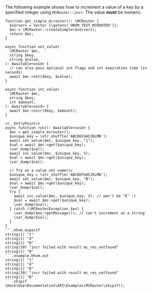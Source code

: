 The following example shows how to increment a value of a key by a specified integer using `MCRouter::incr`. The value **must** be numeric.

```basic-usage.php
function get_simple_mcrouter(): \MCRouter {
  $servers = Vector {\getenv('HHVM_TEST_MCROUTER')};
  $mc = \MCRouter::createSimple($servers);
  return $mc;
}

async function set_value(
  \MCRouter $mc,
  string $key,
  string $value,
): Awaitable<void> {
  // can also pass optional int flags and int expiration time (in seconds)
  await $mc->set($key, $value);
}

async function inc_value(
  \MCRouter $mc,
  string $key,
  int $amount,
): Awaitable<void> {
  await $mc->incr($key, $amount);
}

<<__EntryPoint>>
async function run(): Awaitable<void> {
  $mc = get_simple_mcrouter();
  $unique_key = \str_shuffle('ABCDEFGHIJKLMN');
  await set_value($mc, $unique_key, "1");
  $val = await $mc->get($unique_key);
  \var_dump($val);
  await inc_value($mc, $unique_key, 3);
  $val = await $mc->get($unique_key);
  \var_dump($val);

  // Try on a value not numeric
  $unique_key = \str_shuffle('ABCDEFGHIJKLMN');
  await set_value($mc, $unique_key, "B");
  $val = await $mc->get($unique_key);
  \var_dump($val);
  try {
    await inc_value($mc, $unique_key, 3); // won't be "E" :)
    $val = await $mc->get($unique_key);
    \var_dump($val);
  } catch (\MCRouterException $ex) {
    \var_dump($ex->getMessage()); // can't increment on a string
    \var_dump($val);
  }
}
```.hhvm.expectf
string(1) "1"
string(1) "4"
string(1) "B"
string(39) "incr failed with result mc_res_notfound"
string(1) "B"
```.example.hhvm.out
string(1) "1"
string(1) "4"
string(1) "B"
string(39) "incr failed with result mc_res_notfound"
string(1) "B"
```.skipif
\Hack\UserDocumentation\API\Examples\MCRouter\skipif();
```
